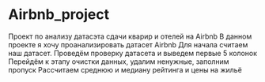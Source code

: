 # Airbnb_project
Проект по анализу датасэта сдачи кварир и отелей на Airbnb
В данном проекте я хочу проанализировать датасет Airbnb
Для начала считаем наш датасет.
Проведём проверку датасета и выведем первые 5 колонок
Перейдём к этапу очистки данных, удалим ненужные, заполним пропуск
Рассчитаем среднюю и медиану рейтинга и цены на жильё
